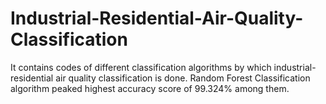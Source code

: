 # Industrial-Residential-Air-Quality-Classification
It contains codes of different classification algorithms by which industrial-residential air quality classification is done. Random Forest Classification algorithm peaked highest accuracy score of 99.324% among them.
